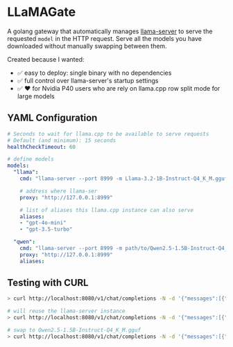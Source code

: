 # LLaMAGate

A golang gateway that automatically manages [llama-server](https://github.com/ggerganov/llama.cpp/tree/master/examples/server) to serve the requested `model` in the HTTP request. Serve all the models you have downloaded without manually swapping between them.

Created because I wanted:

- ✅ easy to deploy: single binary with no dependencies
- ✅ full control over llama-server's startup settings
- ✅ ❤️ for Nvidia P40 users who are rely on llama.cpp row split mode for large models

## YAML Configuration

```yaml
# Seconds to wait for llama.cpp to be available to serve requests
# Default (and minimum): 15 seconds
healthCheckTimeout: 60

# define models
models:
  "llama":
    cmd: "llama-server --port 8999 -m Llama-3.2-1B-Instruct-Q4_K_M.gguf"

    # address where llama-ser
    proxy: "http://127.0.0.1:8999"

    # list of aliases this llama.cpp instance can also serve
    aliases:
    - "gpt-4o-mini"
    - "gpt-3.5-turbo"

  "qwen":
    cmd: "llama-server --port 8999 -m path/to/Qwen2.5-1.5B-Instruct-Q4_K_M.gguf"
    proxy: "http://127.0.0.1:8999"
    aliases:
```

## Testing with CURL

```bash
> curl http://localhost:8080/v1/chat/completions -N -d '{"messages":[{"role":"user","content":"write a 3 word story"}], "model":"llama"}'| jq -c '.choices[].message.content'

# will reuse the llama-server instance
> curl http://localhost:8080/v1/chat/completions -N -d '{"messages":[{"role":"user","content":"write a 3 word story"}], "model":"gpt-4o-mini"}'| jq -c '.choices[].message.content'

# swap to Qwen2.5-1.5B-Instruct-Q4_K_M.gguf
> curl http://localhost:8080/v1/chat/completions -N -d '{"messages":[{"role":"user","content":"write a 3 word story"}], "model":"qwen"}'| jq -c '.choices[].message.content'
```
